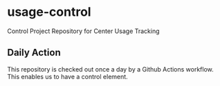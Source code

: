 # usage-control
Control Project Repository for Center Usage Tracking

## Daily Action
This repository is checked out once a day by a Github Actions workflow. This enables us to have a control element.
